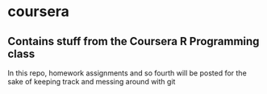 # coursera
## Contains stuff from the Coursera R Programming class

In this repo, homework assignments and so fourth will be posted for the sake of keeping track and messing around with git


